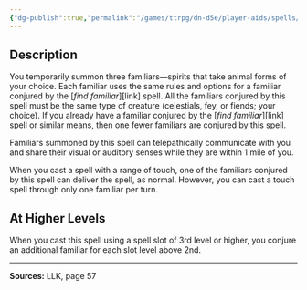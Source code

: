 ```yaml
---
{"dg-publish":true,"permalink":"/games/ttrpg/dn-d5e/player-aids/spells/level-2/flock-of-familiars/","tags":["TTRPG/DND/5e","verbal","somatic","concentration","Spell"],"noteIcon":""}
---
```



## Description
You temporarily summon three familiars—spirits that take animal forms of your choice.
Each familiar uses the same rules and options for a familiar conjured by the [*find familiar*][link] spell.
All the familiars conjured by this spell must be the same type of creature (celestials, fey, or fiends; your choice).
If you already have a familiar conjured by the [*find familiar*][link] spell or similar means, then one fewer familiars are conjured by this spell.

Familiars summoned by this spell can telepathically communicate with you and share their visual or auditory senses while they are within 1 mile of you.

When you cast a spell with a range of touch, one of the familiars conjured by this spell can deliver the spell, as normal.
However, you can cast a touch spell through only one familiar per turn.

## At Higher Levels
When you cast this spell using a spell slot of 3rd level or higher, you conjure an additional familiar for each slot level above 2nd.

---

**Sources:** LLK, page 57
